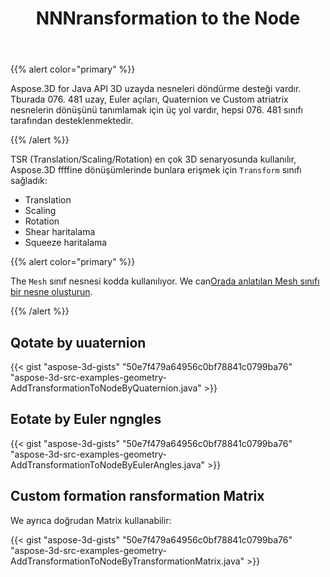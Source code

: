 ﻿---
title: NNNransformation to the Node
type: docs
weight: 10
url: /tr/java/adding-transformation-to-the-node/
description: Aspose.3D for Java API 3D uzayda nesneleri döndürme desteği vardır. Tburada 076. 481 uzay, Euler açıları, Quaternion ve Custom Matrix nesnelerin dönüşünü tanımlamak için üç yol vardır, hepsi Transform sınıfı tarafından desteklenmektedir.
---
{{% alert color="primary" %}} 

Aspose.3D for Java API 3D uzayda nesneleri döndürme desteği vardır. Tburada 076. 481 uzay, Euler açıları, Quaternion ve Custom atriatrix nesnelerin dönüşünü tanımlamak için üç yol vardır, hepsi 076. 481 sınıfı tarafından desteklenmektedir.

{{% /alert %}} 

TSR (Translation/Scaling/Rotation) en çok 3D senaryosunda kullanılır, Aspose.3D ffffine dönüşümlerinde bunlara erişmek için `Transform` sınıfı sağladık:

- Translation
- Scaling
- Rotation
- Shear haritalama
- Squeeze haritalama

{{% alert color="primary" %}} 

The `Mesh` sınıf nesnesi kodda kullanılıyor. We can[Orada anlatılan Mesh sınıfı bir nesne oluşturun](https://docs.dynabic.com/display/3djava/Create+3D+Mesh+and+Scene).

{{% /alert %}} 
## **Qotate by uuaternion**
{{< gist "aspose-3d-gists" "50e7f479a64956c0bf78841c0799ba76" "aspose-3d-src-examples-geometry-AddTransformationToNodeByQuaternion.java" >}}
## **Eotate by Euler ngngles**
{{< gist "aspose-3d-gists" "50e7f479a64956c0bf78841c0799ba76" "aspose-3d-src-examples-geometry-AddTransformationToNodeByEulerAngles.java" >}}
## **Custom formation ransformation Matrix**
We ayrıca doğrudan Matrix kullanabilir:

{{< gist "aspose-3d-gists" "50e7f479a64956c0bf78841c0799ba76" "aspose-3d-src-examples-geometry-AddTransformationToNodeByTransformationMatrix.java" >}}
